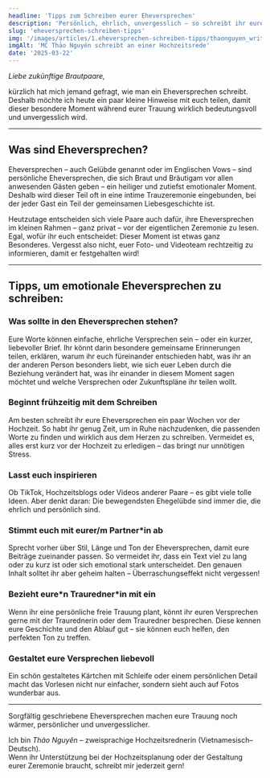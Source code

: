 ```yaml
---
headline: 'Tipps zum Schreiben eurer Eheversprechen'
description: 'Persönlich, ehrlich, unvergesslich – so schreibt ihr eure Eheversprechen für die freie Trauung. Tipps von Hochzeitsrednerin Thảo Nguyên für gefühlvolle Worte am großen Tag.'
slug: 'eheversprechen-schreiben-tipps'
img: '/images/articles/1.eheversprechen-schreiben-tipps/thaonguyen_writing.webp'
imgAlt: 'MC Thảo Nguyên schreibt an einer Hochzeitsrede'
date: '2025-03-22'
---
```

*Liebe zukünftige Brautpaare,*

kürzlich hat mich jemand gefragt, wie man ein Eheversprechen schreibt. Deshalb möchte ich heute ein paar kleine Hinweise mit euch teilen, damit dieser besondere Moment während eurer Trauung wirklich bedeutungsvoll und unvergesslich wird.

---

## Was sind Eheversprechen?

Eheversprechen – auch Gelübde genannt oder im Englischen Vows – sind persönliche Eheversprechen, die sich Braut und Bräutigam vor allen anwesenden Gästen geben – ein heiliger und zutiefst emotionaler Moment. Deshalb wird dieser Teil oft in eine intime Trauzeremonie eingebunden, bei der jeder Gast ein Teil der gemeinsamen Liebesgeschichte ist.

Heutzutage entscheiden sich viele Paare auch dafür, ihre Eheversprechen im kleinen Rahmen – ganz privat – vor der eigentlichen Zeremonie zu lesen. Egal, wofür ihr euch entscheidet: Dieser Moment ist etwas ganz Besonderes. Vergesst also nicht, euer Foto- und Videoteam rechtzeitig zu informieren, damit er festgehalten wird!

---

## Tipps, um emotionale Eheversprechen zu schreiben:

### Was sollte in den Eheversprechen stehen?
Eure Worte können einfache, ehrliche Versprechen sein – oder ein kurzer, liebevoller Brief. Ihr könnt darin besondere gemeinsame Erinnerungen teilen, erklären, warum ihr euch füreinander entschieden habt, was ihr an der anderen Person besonders liebt, wie sich euer Leben durch die Beziehung verändert hat, was ihr einander in diesem Moment sagen möchtet und welche Versprechen oder Zukunftspläne ihr teilen wollt.

### Beginnt frühzeitig mit dem Schreiben
Am besten schreibt ihr eure Eheversprechen ein paar Wochen vor der Hochzeit. So habt ihr genug Zeit, um in Ruhe nachzudenken, die passenden Worte zu finden und wirklich aus dem Herzen zu schreiben. Vermeidet es, alles erst kurz vor der Hochzeit zu erledigen – das bringt nur unnötigen Stress.

### Lasst euch inspirieren
Ob TikTok, Hochzeitsblogs oder Videos anderer Paare – es gibt viele tolle Ideen. Aber denkt daran: Die bewegendsten Ehegelübde sind immer die, die ehrlich und persönlich sind.

### Stimmt euch mit eurer/m Partner\*in ab
Sprecht vorher über Stil, Länge und Ton der Eheversprechen, damit eure Beiträge zueinander passen. So vermeidet ihr, dass ein Text viel zu lang oder zu kurz ist oder sich emotional stark unterscheidet. Den genauen Inhalt solltet ihr aber geheim halten – Überraschungseffekt nicht vergessen!

### Bezieht eure\*n Trauredner\*in mit ein
Wenn ihr eine persönliche freie Trauung plant, könnt ihr euren Versprechen gerne mit der Traurednerin oder dem Trauredner besprechen. Diese kennen eure Geschichte und den Ablauf gut – sie können euch helfen, den perfekten Ton zu treffen.

### Gestaltet eure Versprechen liebevoll
Ein schön gestaltetes Kärtchen mit Schleife oder einem persönlichen Detail macht das Vorlesen nicht nur einfacher, sondern sieht auch auf Fotos wunderbar aus.

---

Sorgfältig geschriebene Eheversprechen machen eure Trauung noch wärmer, persönlicher und unvergesslicher.

Ich bin *Thảo Nguyên* – zweisprachige Hochzeitsrednerin (Vietnamesisch–Deutsch).  
Wenn ihr Unterstützung bei der Hochzeitsplanung oder der Gestaltung eurer Zeremonie braucht, schreibt mir jederzeit gern!